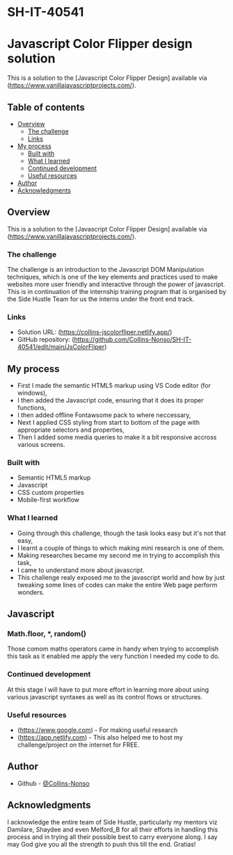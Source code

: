 

# SH-IT-40541

# Javascript Color Flipper design solution

This is a solution to the [Javascript Color Flipper Design] available via (https://www.vanillajavascriptprojects.com/). 

## Table of contents

- [Overview](#overview)
  - [The challenge](#the-challenge)
  - [Links](#links)
- [My process](#my-process)
  - [Built with](#built-with)
  - [What I learned](#what-i-learned)
  - [Continued development](#continued-development)
  - [Useful resources](#useful-resources)
- [Author](#author)
- [Acknowledgments](#acknowledgments)


## Overview

This is a solution to the [Javascript Color Flipper Design] available via (https://www.vanillajavascriptprojects.com/). 

### The challenge

The challenge is an introduction to the Javascript DOM Manipulation techniques, which is one of the key elements and practices used to make websites more user friendly and interactive through the power of javascript. This is in continuation of the internship training program that is organised by the Side Hustle Team for us the interns under the front end track.

### Links

- Solution URL: (https://collins-jscolorfliper.netlify.app/)
- GitHub repository: (https://github.com/Collins-Nonso/SH-IT-40541/edit/main/JsColorFliper) 

## My process

- First I made the semantic HTML5 markup using VS Code editor (for windows),
- I then added the Javascript code, ensuring that it does its proper functions, 
- I then added offline Fontawsome pack to where neccessary,
- Next I applied CSS styling from start to bottom of the page with appropriate selectors and properties,
- Then I added some media queries to make it a bit responsive accross various screens.

### Built with

- Semantic HTML5 markup
- Javascript 
- CSS custom properties
- Mobile-first workflow

### What I learned

- Going through this challenge, though the task looks easy but it's not that easy, 
- I learnt a couple of things to which making mini research is one of them.
- Making researches became my second me in trying to accomplish this task,
- I came to understand more about javascript. 
- This challenge realy exposed me to the javascript world and how by just tweaking some lines of codes can make the entire Web page perform wonders. 

## Javascript
### Math.floor, *, random() 

Those comom maths operators came in handy when trying to accomplish this task as it enabled me apply the very function I needed my code to do. 

### Continued development

At this stage I will have to put more effort in learning more about using various javascript syntaxes as well as its control flows or structures. 

### Useful resources

- (https://www.google.com) - For making useful research
- (https://app.netlify.com) - This also helped me to host my challenge/project on the internet for FREE.

## Author

- Github - [@Collins-Nonso](https://github.com/Collins-Nonso)

## Acknowledgments

I acknowledge the entire team of Side Hustle, particularly my mentors viz Damilare, Shaydee and even Melford_B for all their efforts in handling this process and in trying all their possible best to carry everyone along. I say may God give you all the strength to push this till the end. Gratias!
